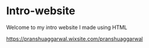 # Intro-website

Welcome to my intro website I made using HTML

https://pranshuaggarwal.wixsite.com/pranshuaggarwal

